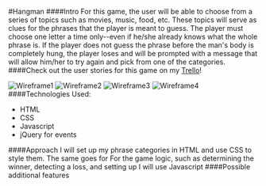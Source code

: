 #Hangman
####Intro
For this game, the user will be able to choose from a series of topics such as movies, music, food, etc. These topics will serve as clues for the phrases that the player is meant to guess. The player must choose one letter a time only--even if he/she already knows what the whole phrase is. If the player does not guess the phrase before the man's body is completely hung, the player loses and will be prompted with a message that will allow him/her to try again and pick from one of the categories.
####Check out the user stories for this game on my [Trello](https://trello.com/b/ot7Xo7QV/wdi-sm-43-project-1)!

![Wireframe1](~/code/wdi_workspace/Week_03_Personal/WDI_Project1_Hangman/assets)
![Wireframe2](~/code/wdi_workspace/Week_03_Personal/WDI_Project1_Hangman/assets)
![Wireframe3](~/code/wdi_workspace/Week_03_Personal/WDI_Project1_Hangman/assets)
![Wireframe4](~/code/wdi_workspace/Week_03_Personal/WDI_Project1_Hangman/assets)
####Technologies Used:
+ HTML
+ CSS
+ Javascript
+ jQuery for events 

####Approach
I will set up my phrase categories in HTML and use CSS to style them. The same goes for  For the game logic, such as determining the winner, detecting a loss, and setting up I will use Javascript
####Possible additional features
